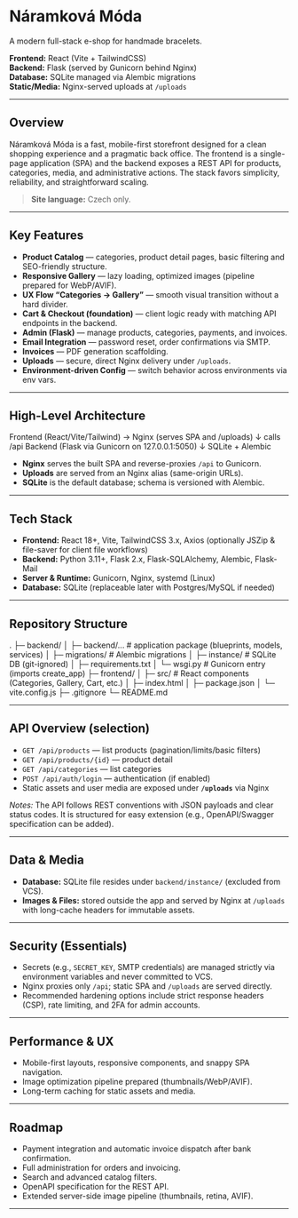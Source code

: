 # Náramková Móda

A modern full-stack e-shop for handmade bracelets.

**Frontend:** React (Vite + TailwindCSS)  
**Backend:** Flask (served by Gunicorn behind Nginx)  
**Database:** SQLite managed via Alembic migrations  
**Static/Media:** Nginx-served uploads at `/uploads`

---

## Overview
Náramková Móda is a fast, mobile-first storefront designed for a clean shopping experience and a pragmatic back office. The frontend is a single-page application (SPA) and the backend exposes a REST API for products, categories, media, and administrative actions. The stack favors simplicity, reliability, and straightforward scaling.

> **Site language:** Czech only.

---

## Key Features
- **Product Catalog** — categories, product detail pages, basic filtering and SEO-friendly structure.
- **Responsive Gallery** — lazy loading, optimized images (pipeline prepared for WebP/AVIF).
- **UX Flow “Categories → Gallery”** — smooth visual transition without a hard divider.
- **Cart & Checkout (foundation)** — client logic ready with matching API endpoints in the backend.
- **Admin (Flask)** — manage products, categories, payments, and invoices.
- **Email Integration** — password reset, order confirmations via SMTP.
- **Invoices** — PDF generation scaffolding.
- **Uploads** — secure, direct Nginx delivery under `/uploads`.
- **Environment-driven Config** — switch behavior across environments via env vars.

---

## High-Level Architecture

Frontend (React/Vite/Tailwind) → Nginx (serves SPA and /uploads)
↓ calls /api
Backend (Flask via Gunicorn on 127.0.0.1:5050)
↓
SQLite + Alembic

- **Nginx** serves the built SPA and reverse-proxies `/api` to Gunicorn.
- **Uploads** are served from an Nginx alias (same-origin URLs).
- **SQLite** is the default database; schema is versioned with Alembic.

---

## Tech Stack
- **Frontend:** React 18+, Vite, TailwindCSS 3.x, Axios (optionally JSZip & file-saver for client file workflows)
- **Backend:** Python 3.11+, Flask 2.x, Flask-SQLAlchemy, Alembic, Flask-Mail
- **Server & Runtime:** Gunicorn, Nginx, systemd (Linux)
- **Database:** SQLite (replaceable later with Postgres/MySQL if needed)

---

## Repository Structure

.
├─ backend/
│ ├─ backend/... # application package (blueprints, models, services)
│ ├─ migrations/ # Alembic migrations
│ ├─ instance/ # SQLite DB (git-ignored)
│ ├─ requirements.txt
│ └─ wsgi.py # Gunicorn entry (imports create_app)
├─ frontend/
│ ├─ src/ # React components (Categories, Gallery, Cart, etc.)
│ ├─ index.html
│ ├─ package.json
│ └─ vite.config.js
├─ .gitignore
└─ README.md


---

## API Overview (selection)
- `GET /api/products` — list products (pagination/limits/basic filters)
- `GET /api/products/{id}` — product detail
- `GET /api/categories` — list categories
- `POST /api/auth/login` — authentication (if enabled)
- Static assets and user media are exposed under **`/uploads`** via Nginx

*Notes:* The API follows REST conventions with JSON payloads and clear status codes. It is structured for easy extension (e.g., OpenAPI/Swagger specification can be added).

---

## Data & Media
- **Database:** SQLite file resides under `backend/instance/` (excluded from VCS).
- **Images & Files:** stored outside the app and served by Nginx at `/uploads` with long-cache headers for immutable assets.

---

## Security (Essentials)
- Secrets (e.g., `SECRET_KEY`, SMTP credentials) are managed strictly via environment variables and never committed to VCS.
- Nginx proxies only `/api`; static SPA and `/uploads` are served directly.
- Recommended hardening options include strict response headers (CSP), rate limiting, and 2FA for admin accounts.

---

## Performance & UX
- Mobile-first layouts, responsive components, and snappy SPA navigation.
- Image optimization pipeline prepared (thumbnails/WebP/AVIF).
- Long-term caching for static assets and media.

---

## Roadmap
- Payment integration and automatic invoice dispatch after bank confirmation.
- Full administration for orders and invoicing.
- Search and advanced catalog filters.
- OpenAPI specification for the REST API.
- Extended server-side image pipeline (thumbnails, retina, AVIF).

---


 
